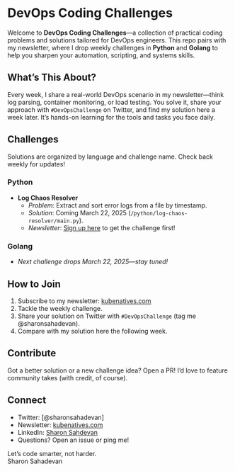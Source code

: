 # DevOps Coding Challenges

Welcome to **DevOps Coding Challenges**—a collection of practical coding problems and solutions tailored for DevOps engineers. This repo pairs with my newsletter, where I drop weekly challenges in **Python** and **Golang** to help you sharpen your automation, scripting, and systems skills.

## What’s This About?
Every week, I share a real-world DevOps scenario in my newsletter—think log parsing, container monitoring, or load testing. You solve it, share your approach with `#DevOpsChallenge` on Twitter, and find my solution here a week later. It’s hands-on learning for the tools and tasks you face daily.

## Challenges
Solutions are organized by language and challenge name. Check back weekly for updates!

### Python
- **Log Chaos Resolver**  
  - *Problem*: Extract and sort error logs from a file by timestamp.  
  - *Solution*: Coming March 22, 2025 (`/python/log-chaos-resolver/main.py`).  
  - *Newsletter*: [Sign up here](https://www.kubenatives.com/) to get the challenge first!

### Golang
- *Next challenge drops March 22, 2025—stay tuned!*

## How to Join
1. Subscribe to my newsletter: [kubenatives.com](https://www.kubenatives.com/)
2. Tackle the weekly challenge.  
3. Share your solution on Twitter with `#DevOpsChallenge` (tag me @sharonsahadevan).  
4. Compare with my solution here the following week.

## Contribute
Got a better solution or a new challenge idea? Open a PR! I’d love to feature community takes (with credit, of course).

## Connect
- Twitter: [@sharonsahadevan]  
- Newsletter: [ kubenatives.com  ](https://www.kubenatives.com/)
- LinkedIn: [Sharon Sahdevan](https://www.linkedin.com/in/sharonsahadevan/)
- Questions? Open an issue or ping me!

Let’s code smarter, not harder.  
Sharon Sahadevan

